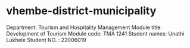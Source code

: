 # vhembe-district-municipality
Department: Tourism and Hospitality Management
Module title: Development of Tourism 
Module code: TMA 1241
Student names: Unathi Lukhele 
Student NO. : 22006019
